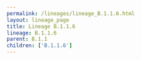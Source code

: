 ```yaml
---
permalink: /lineages/lineage_B.1.1.6.html
layout: lineage_page
title: Lineage B.1.1.6
lineage: B.1.1.6
parent: B.1.1
children: ['B.1.1.6']
---
```

